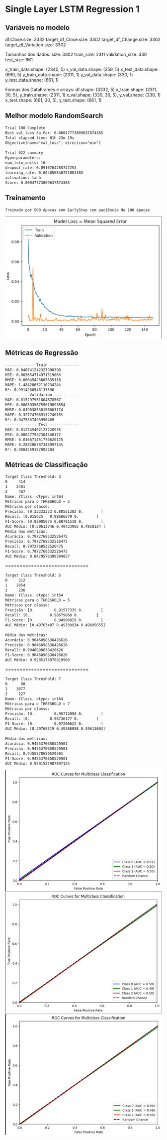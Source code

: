 # Single Layer LSTM Regression 1

## Variáveis no modelo 

df.Close.size: 3332
target_df_Close.size: 3302
target_df_Change.size: 3302
target_df_Variation.size: 3302

Tamanhos dos dados:
size: 3302
train_size: 2311
validation_size: 330
test_size: 661

x_train_data.shape: (2340, 5)
x_val_data.shape: (359, 5)
x_test_data.shape: (690, 5)
y_train_data.shape: (2311, 1)
y_val_data.shape: (330, 1)
y_test_data.shape: (661, 1)

Formas dos DataFrames e arrays:
df.shape: (3332, 5)
x_train.shape: (2311, 30, 5), y_train.shape: (2311, 1)
x_val.shape: (330, 30, 5), y_val.shape: (330, 1)
x_test.shape: (661, 30, 5), y_test.shape: (661, 1)
## Melhor modelo RandomSearch
    Trial 100 Complete
    Best val_loss So Far: 0.00047773809637874365
    Total elapsed time: 01h 23m 19s
    Objective(name="val_loss", direction="min")

    Trial 022 summary
    Hyperparameters:
    num_lstm_units: 16
    dropout_rate: 0.0910764285747253
    learning_rate: 0.004050846751003185
    activation: tanh
    Score: 0.00047773809637874365

## Treinamento 
    Treinado por 500 épocas com EarlyStop com paciência de 100 épocas

![Alt text](./img/loss1.png)
## Métricas de Regressão

    ------------- Train -------------
    MAE: 0.040741242327990396
    MSE: 0.003654714971519063
    RMSE: 0.06045423865635116
    MAPE: 1.4842865211023424%
    R²: 0.9914260546133596
    ---------- Validation -----------
    MAE: 0.015297951804678567
    MSE: 0.00039356759619893554
    RMSE: 0.019838538156803174
    MAPE: 0.32774706913274015%
    R²: 0.9475337493996409
    -------------- Test -------------
    MAE: 0.012745402123220935
    MSE: 0.000277937304340172
    RMSE: 0.016671451776620175
    MAPE: 0.28828678734699714%
    R²: 0.9804259157092204

## Métricas de Classificação

    Target Class Threshold: 3
    0     414
    1    2401
    2     487
    Name: YClass, dtype: int64
    Métricas para o THRESHOLD = 3
    Métricas por classe:
    Precisão: [0.33333333 0.80551302 0.        ]
    Recall: [0.015625   0.98686679 0.        ]
    F1-Score: [0.02985075 0.88701518 0.        ]
    AUC Médio: [0.50613746 0.49733965 0.4958124 ]
    Média das métricas:
    Acurácia: 0.7972768532526475
    Precisão: 0.7972768532526475
    Recall: 0.7972768532526475
    F1-Score: 0.7972768532526475
    AUC Médio: 0.8479576399394857

=============================

    Target Class Threshold: 5
    0     212
    1    2854
    2     236
    Name: YClass, dtype: int64
    Métricas para o THRESHOLD = 5
    Métricas por classe:
    Precisão: [0.         0.91577335 0.        ]
    Recall: [0.         0.98679868 0.        ]
    F1-Score: [0.         0.94996029 0.        ]
    AUC Médio: [0.49763407 0.49339934 0.49605055]

    Média das métricas:
    Acurácia: 0.9046898638426626
    Precisão: 0.9046898638426626
    Recall: 0.9046898638426626
    F1-Score: 0.9046898638426626
    AUC Médio: 0.9285173978819969

=============================

    Target Class Threshold: 7
    0      98
    1    3077
    2     127
    Name: YClass, dtype: int64
    Métricas para o THRESHOLD = 7
    Métricas por classe:
    Precisão: [0.         0.95712098 0.        ]
    Recall: [0.         0.98736177 0.        ]
    F1-Score: [0.         0.97200622 0.        ]
    AUC Médio: [0.49768519 0.49368088 0.49613003]

    Média das métricas:
    Acurácia: 0.9455370650529501
    Precisão: 0.9455370650529501
    Recall: 0.9455370650529501
    F1-Score: 0.9455370650529501
    AUC Médio: 0.9591527987897124


![Alt text](./img/1auc_threshold3.png)
![Alt text](./img/1auc_threshold5.png)
![Alt text](./img/1auc_threshold7.png)